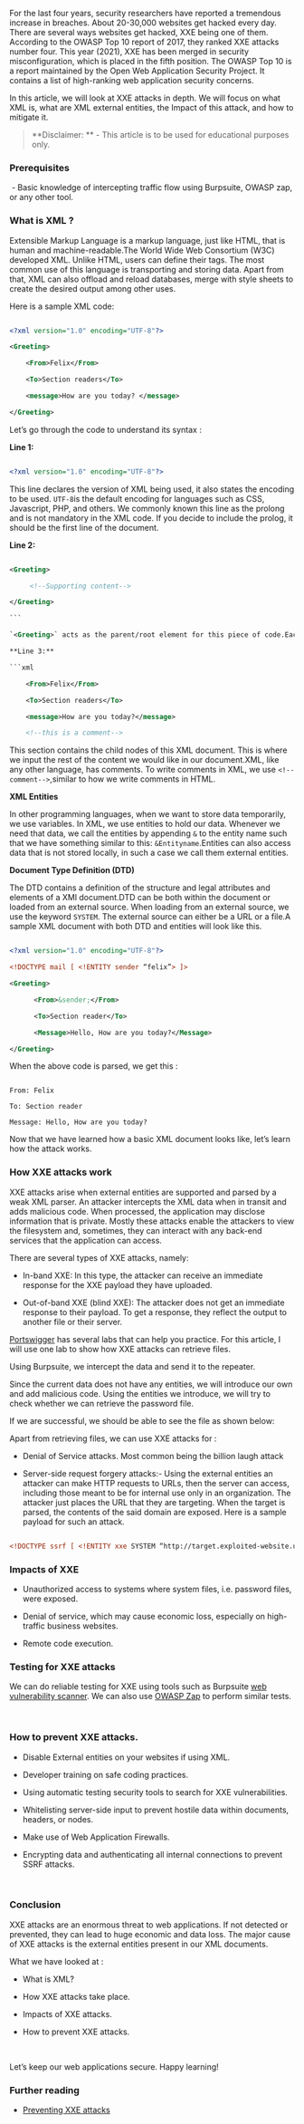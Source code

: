 For the last four years, security researchers have reported a tremendous increase in breaches. About 20-30,000 websites get hacked every day. There are several ways websites get hacked, XXE being one of them. According to the OWASP Top 10 report of 2017, they ranked XXE attacks number four. This year (2021), XXE has been merged in security misconfiguration, which is placed in the fifth position. The OWASP Top 10 is a report maintained by the Open Web Application Security Project. It contains a list of high-ranking web application security concerns.

In this article, we will look at XXE attacks in depth. We will focus on what XML is, what are XML external entities, the Impact of this attack, and how to mitigate it.

> **Disclaimer: ** - This article is to be used for educational purposes only. 

### Prerequisites

 - Basic knowledge of intercepting traffic flow using Burpsuite, OWASP zap, or any other tool.

### What is XML ?

Extensible Markup Language is a markup language, just like HTML, that is human and machine-readable.The World Wide Web Consortium (W3C) developed XML. Unlike HTML, users can define their tags. The most common use of this language is transporting and storing data. Apart from that, XML can also offload and reload databases, merge with style sheets to create the desired output among other uses.

Here is a sample XML code:

```xml

<?xml version="1.0" encoding="UTF-8"?>

<Greeting>

    <From>Felix</From>

    <To>Section readers</To>

    <message>How are you today? </message>

</Greeting>

```

Let’s go through the code to understand its syntax :

**Line 1:**

```xml

<?xml version="1.0" encoding="UTF-8"?>

```

This line declares the version of XML being used, it also states the encoding to be used. `UTF-8`is the default encoding for languages such as CSS, Javascript, PHP, and others. We commonly known this line as the prolong and is not mandatory in the XML code. If you decide to include the prolog, it should be the first line of the document.

**Line 2:**

```XML

<Greeting>

     <!--Supporting content-->

</Greeting>

``` 

`<Greeting>` acts as the parent/root element for this piece of code.Each XML document must have a root element. XMl tags are case-sensitive , each tag must have a similar closing tag. All other tags in this document will be anchored to this tag.

**Line 3:**

```xml

    <From>Felix</From>

    <To>Section readers</To>

    <message>How are you today?</message>

    <!--this is a comment-->

```

This section contains the child nodes of this XML document. This is where we input the rest of the content we would like in our document.XML, like any other language, has comments. To write comments in XML, we use `<!--comment-->`,similar to how we write comments in HTML.

**XML Entities**

In other programming languages, when we want to store data temporarily, we use variables. In XML, we use entities to hold our data. Whenever we need that data, we call the entities by appending `&` to the entity name such that we have something similar to this: `&Entityname`.Entities can also access data that is not stored locally, in such a case we call them external entities.

**Document Type Definition (DTD)**

The DTD contains a definition of the structure and legal attributes and elements of a XMl document.DTD can be both within the document or loaded from an external source. When loading from an external source, we use the keyword `SYSTEM`. The external source can either be a URL or a file.A sample XML document with both DTD and entities will look like this.

```xml

<?xml version="1.0" encoding="UTF-8"?>

<!DOCTYPE mail [ <!ENTITY sender “felix”> ]>

<Greeting>

      <From>&sender;</From>

      <To>Section reader</To>

      <Message>Hello, How are you today?</Message>

</Greeting>

```

When the above code is parsed, we get this :

```

From: Felix

To: Section reader

Message: Hello, How are you today?

```

Now that we have learned how a basic XML document looks like, let’s learn how the attack works.

### How XXE attacks work

XXE attacks arise when external entities are supported and parsed by a weak XML parser. An attacker intercepts the XML data when in transit and adds malicious code. When processed, the application may disclose information that is private. Mostly these attacks enable the attackers to view the filesystem and, sometimes, they can interact with any back-end services that the application can access.

There are several types of XXE attacks, namely:

- In-band XXE: In this type, the attacker can receive an immediate response for the XXE payload they have uploaded.

- Out-of-band XXE (blind XXE): The attacker does not get an immediate response to their payload. To get a response, they reflect the output to another file or their server.

[Portswigger](www.portswigger.net/web-security/xxe) has several labs that can help you practice. For this article, I will use one lab to show how XXE attacks can retrieve files.

Using Burpsuite, we intercept the data and send it to the repeater.

Since the current data does not have any entities, we will introduce our own and add malicious code. Using the entities we introduce, we will try to check whether we can retrieve the password file. 

If we are successful, we should be able to see the file as shown below:

Apart from retrieving files, we can use XXE attacks for :

- Denial of Service attacks. Most common being the billion laugh attack 

- Server-side request forgery attacks:- Using the external entities an attacker can make HTTP requests to URLs, then the server can access, including those meant to be for internal use only in an organization. The attacker just places the URL that they are targeting. When the target is parsed, the contents of the said domain are exposed. Here is a sample payload for such an attack.

```xml

<!DOCTYPE ssrf [ <!ENTITY xxe SYSTEM “http://target.exploited-website.url/“> ]>

```

### Impacts of XXE 

- Unauthorized access to systems where system files, i.e. password files, were exposed.

- Denial of service, which may cause economic loss, especially on high-traffic business websites.

- Remote code execution.

### Testing for XXE attacks

We can do reliable testing for XXE using tools such as Burpsuite [web vulnerability scanner](https://portswigger.net/burp/vulnerability-scanner). We can also use [OWASP Zap](https://www.zaproxy.org/) to perform similar tests.

  

### How to prevent XXE attacks.

- Disable External entities on your websites if using XML.

- Developer training on safe coding practices.

- Using automatic testing security tools to search for XXE vulnerabilities.

- Whitelisting server-side input to prevent hostile data within documents, headers, or nodes.

- Make use of Web Application Firewalls.

- Encrypting data and authenticating all internal connections to prevent SSRF attacks.

  

### Conclusion

XXE attacks are an enormous threat to web applications. If not detected or prevented, they can lead to huge economic and data loss. The major cause of XXE attacks is the external entities present in our XML documents.

What we have looked at :

- What is XML?

- How XXE attacks take place.

- Impacts of XXE attacks.

- How to prevent XXE attacks.

  

Let’s keep our web applications secure. Happy learning!

### Further reading 

- [Preventing XXE attacks](https://cheatsheetseries.owasp.org/cheatsheets/XML_External_Entity_Prevention_Cheat_Sheet.html)

